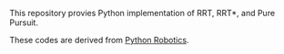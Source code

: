 This repository provies Python implementation of RRT, RRT*, and Pure Pursuit.

These codes are derived from [Python Robotics](https://atsushisakai.github.io/PythonRobotics/).
